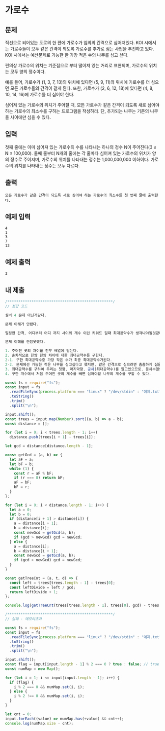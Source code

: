 # 가로수

## 문제

직선으로 되어있는 도로의 한 편에 가로수가 임의의 간격으로 심어져있다. KOI 시에서는 가로수들이 모두 같은 간격이 되도록 가로수를 추가로 심는 사업을 추진하고 있다. KOI 시에서는 예산문제로 가능한 한 가장 적은 수의 나무를 심고 싶다.

편의상 가로수의 위치는 기준점으로 부터 떨어져 있는 거리로 표현되며, 가로수의 위치는 모두 양의 정수이다.

예를 들어, 가로수가 (1, 3, 7, 13)의 위치에 있다면 (5, 9, 11)의 위치에 가로수를 더 심으면 모든 가로수들의 간격이 같게 된다. 또한, 가로수가 (2, 6, 12, 18)에 있다면 (4, 8, 10, 14, 16)에 가로수를 더 심어야 한다.

심어져 있는 가로수의 위치가 주어질 때, 모든 가로수가 같은 간격이 되도록 새로 심어야 하는 가로수의 최소수를 구하는 프로그램을 작성하라. 단, 추가되는 나무는 기존의 나무들 사이에만 심을 수 있다.

## 입력

첫째 줄에는 이미 심어져 있는 가로수의 수를 나타내는 하나의 정수 N이 주어진다(3 ≤ N ≤ 100,000). 둘째 줄부터 N개의 줄에는 각 줄마다 심어져 있는 가로수의 위치가 양의 정수로 주어지며, 가로수의 위치를 나타내는 정수는 1,000,000,000 이하이다. 가로수의 위치를 나타내는 정수는 모두 다르다.

## 출력

```
모든 가로수가 같은 간격이 되도록 새로 심어야 하는 가로수의 최소수를 첫 번째 줄에 출력한다.
```

## 예제 입력

```
4
1
3
7
13
```

## 예제 출력

```
3
```

## 내 제출

```js
/************************************************/
// 정답 코드

실버 4 문제 아닌거같다.

문제 이해가 안됐다.

일정한 간격, 어디부터 어디 까지 사이의 개수 이런 키워드 일때 최대공약수가 생각나야될것같다.

문제 이해를 한참못했다.

1. 주어진 곳의 차이를 전부 배열에 담는다.
2. 순차적으로 한쌍 한쌍 차이에 대한 최대공약수를 구한다.
2-1. 구한 최대공약수중 가장 작은 수가 최종 최대공약수가된다.
2-2. 문제에선 가능한 적은 나무를 심고싶다고 했지만, 같은 간격으로 심으려면 촘촘하게 심을 수 밖에없다.
3. 최대공약수를 구하여 우리는 첫항, 마지막항, 공차(최대공약수)를 알고있으므로, 등차수열의 개수의 합을 구한다.
4. 구한 개수에서 처음 주어진 곳의 개수를 빼면 심어야할 나무의 개수를 구할 수 있다.

const fs = require("fs");
const input = fs
  .readFileSync(process.platform === "linux" ? "/dev/stdin" : "예제.txt")
  .toString()
  .trim()
  .split("\n");

input.shift();
const trees = input.map(Number).sort((a, b) => a - b);
const distance = [];

for (let i = 0; i < trees.length - 1; i++)
  distance.push(trees[i + 1] - trees[i]);

let gcd = distance[distance.length - 1];

const getGcd = (a, b) => {
  let aF = a;
  let bF = b;
  while (1) {
    const r = aF % bF;
    if (r === 0) return bF;
    aF = bF;
    bF = r;
  }
};

for (let i = 0; i < distance.length - 1; i++) {
  let a = 0;
  let b = 0;
  if (distance[i + 1] > distance[i]) {
    a = distance[i + 1];
    b = distance[i];
    const newGcd = getGcd(a, b);
    if (gcd > newGcd) gcd = newGcd;
  } else {
    a = distance[i];
    b = distance[i + 1];
    const newGcd = getGcd(a, b);
    if (gcd > newGcd) gcd = newGcd;
  }
}

const getTreeCnt = (a, t, d) => {
  const left = trees[trees.length - 1] - trees[0];
  const leftDivide = left / gcd;
  return leftDivide + 1;
};

console.log(getTreeCnt(trees[trees.length - 1], trees[0], gcd) - trees.length);

/************************************************/
// 실패 - 메모리초과

const fs = require("fs");
const input = fs
  .readFileSync(process.platform === "linux" ? "/dev/stdin" : "예제.txt")
  .toString()
  .trim()
  .split("\n");

input.shift();
const flag = input[input.length - 1] % 2 === 0 ? true : false; // true - 짝수, false - 홀수
const numMap = new Map();

for (let i = 1; i <= input[input.length - 1]; i++) {
  if (flag) {
    i % 2 === 0 && numMap.set(i, i);
  } else {
    i % 2 !== 0 && numMap.set(i, i);
  }
}

let cnt = 0;
input.forEach((value) => numMap.has(+value) && cnt++);
console.log(numMap.size - cnt);
```
